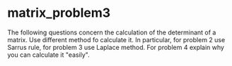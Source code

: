 # matrix_problem3
The following questions concern the calculation of the determinant of a matrix.
Use different method fo calculate it.
In particular, for problem 2 use Sarrus rule, for problem 3 use Laplace method.
For problem 4 explain why you can calculate it "easily". 

